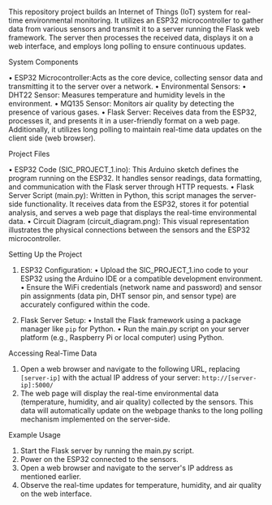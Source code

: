 This repository project builds an Internet of Things (IoT) system for real-time environmental monitoring. It utilizes an ESP32 microcontroller to gather data from various sensors and transmit it to a server running the Flask web framework. The server then processes the received data, displays it on a web interface, and employs long polling to ensure continuous updates.

System Components

• ESP32 Microcontroller:Acts as the core device, collecting sensor data and transmitting it to the server over a network.
• Environmental Sensors:
• DHT22 Sensor: Measures temperature and humidity levels in the environment.
• MQ135 Sensor: Monitors air quality by detecting the presence of various gases.
• Flask Server: Receives data from the ESP32, processes it, and presents it in a user-friendly format on a web page. Additionally, it utilizes long polling to maintain real-time data updates on the client side (web browser).

Project Files

• ESP32 Code (SIC_PROJECT_1.ino): This Arduino sketch defines the program running on the ESP32. It handles sensor readings, data formatting, and communication with the Flask server through HTTP requests.
• Flask Server Script (main.py): Written in Python, this script manages the server-side functionality. It receives data from the ESP32, stores it for potential analysis, and serves a web page that displays the real-time environmental data.
• Circuit Diagram (circuit_diagram.png): This visual representation illustrates the physical connections between the sensors and the ESP32 microcontroller.

Setting Up the Project

1. ESP32 Configuration:
 • Upload the SIC_PROJECT_1.ino code to your ESP32 using the Arduino IDE or a compatible development environment.
 • Ensure the WiFi credentials (network name and password) and sensor pin assignments (data pin, DHT sensor pin, and sensor type) are accurately configured within the code.

2. Flask Server Setup:
 • Install the Flask framework using a package manager like `pip` for Python.
 • Run the main.py script on your server platform (e.g., Raspberry Pi or local computer) using Python.

Accessing Real-Time Data

1. Open a web browser and navigate to the following URL, replacing `[server-ip]` with the actual IP address of your server: `http://[server-ip]:5000/`
2. The web page will display the real-time environmental data (temperature, humidity, and air quality) collected by the sensors. This data will automatically update on the webpage thanks to the long polling mechanism implemented on the server-side.

Example Usage

1. Start the Flask server by running the main.py script.
2. Power on the ESP32 connected to the sensors.
3. Open a web browser and navigate to the server's IP address as mentioned earlier.
4. Observe the real-time updates for temperature, humidity, and air quality on the web interface.
